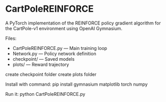 # CartPoleREINFORCE

A PyTorch implementation of the REINFORCE policy gradient algorithm for the CartPole-v1 environment using OpenAI Gymnasium.

Files:
- CartPoleREINFORCE.py — Main training loop  
- Network.py — Policy network definition  
- checkpoint/ — Saved models
- plots/ — Reward trajectory

create checkpoint folder
create plots folder

Install with command: pip install gymnasium matplotlib torch numpy

Run it: python CartPoleREINFORCE.py

